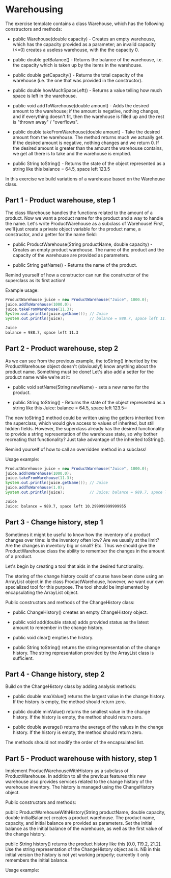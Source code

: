
# Warehousing

The exercise template contains a class Warehouse, which has the following constructors and methods:

- public Warehouse(double capacity) - Creates an empty warehouse, which has the capacity provided as a parameter; an invalid capacity (<=0) creates a useless warehouse, with the the capacity 0.

- public double getBalance() - Returns the balance of the warehouse, i.e. the capacity which is taken up by the items in the warehouse.

- public double getCapacity() - Returns the total capacity of the warehouse (i.e. the one that was provided in the constructor).

- public double howMuchSpaceLeft() - Returns a value telling how much space is left in the warehouse.

- public void addToWarehouse(double amount) - Adds the desired amount to the warehouse; if the amount is negative, nothing changes, and if everything doesn't fit, then the warehouse is filled up and the rest is "thrown away" / "overflows".

- public double takeFromWarehouse(double amount) - Take the desired amount from the warehouse. The method returns much we actually get. If the desired amount is negative, nothing changes and we return 0. If the desired amount is greater than the amount the warehouse contains, we get all there is to take and the warehouse is emptied.

- public String toString() - Returns the state of the object represented as a string like this balance = 64.5, space left 123.5

In this exercise we build variations of a warehouse based on the Warehouse class.

## Part 1 - Product warehouse, step 1

The class Warehouse handles the functions related to the amount of a product. Now we want a product name for the product and a way to handle the name. Let's write ProductWarehouse as a subclass of Warehouse! First, we'll just create a private object variable for the product name, a constructor, and a getter for the name field:

- public ProductWarehouse(String productName, double capacity) - Creates an empty product warehouse. The name of the product and the capacity of the warehouse are provided as parameters.

- public String getName() - Returns the name of the product.

Remind yourself of how a constructor can run the constructor of the superclass as its first action!

Example usage:

```java
ProductWarehouse juice = new ProductWarehouse("Juice", 1000.0);
juice.addToWarehouse(1000.0);
juice.takeFromWarehouse(11.3);
System.out.println(juice.getName()); // Juice
System.out.println(juice);           // balance = 988.7, space left 11.3
```

```markdown
Juice
balance = 988.7, space left 11.3
```

## Part 2 - Product warehouse, step 2

As we can see from the previous example, the toString() inherited by the ProductWarehouse object doesn't (obviously!) know anything about the product name. Something must be done! Let's also add a setter for the product name while we're at it:

- public void setName(String newName) - sets a new name for the product.

- public String toString() - Returns the state of the object represented as a string like this Juice: balance = 64.5, space left 123.5~

The new toString() method could be written using the getters inherited from the superclass, which would give access to values of inherited, but still hidden fields. However, the superclass already has the desired functionality to provide a string representation of the warehouse state, so why bother recreating that functionality? Just take advantage of the inherited toString().

Remind yourself of how to call an overridden method in a subclass!

Usage example:

```java
ProductWarehouse juice = new ProductWarehouse("Juice", 1000.0);
juice.addToWarehouse(1000.0);
juice.takeFromWarehouse(11.3);
System.out.println(juice.getName()); // Juice
juice.addToWarehouse(1.0);
System.out.println(juice);           // Juice: balance = 989.7, space left 10.299999999999955
```

```markdown
Juice
Juice: balance = 989.7, space left 10.299999999999955
```

## Part 3 - Change history, step 1

Sometimes it might be useful to know how the inventory of a product changes over time: Is the inventory often low? Are we usually at the limit? Are the changes in inventory big or small? Etc. Thus we should give the ProductWarehouse class the ability to remember the changes in the amount of a product.

Let's begin by creating a tool that aids in the desired functionality.

The storing of the change history could of course have been done using an ArrayList<Double> object in the class ProductWarehouse, however, we want our own specialized tool for this purpose. The tool should be implemented by encapsulating the ArrayList<Double> object.

Public constructors and methods of the ChangeHistory class:

- public ChangeHistory() creates an empty ChangeHistory object.

- public void add(double status) adds provided status as the latest amount to remember in the change history.

- public void clear() empties the history.

- public String toString() returns the string representation of the change history. The string representation provided by the ArrayList class is sufficient.

## Part 4 - Change history, step 2

Build on the ChangeHistory class by adding analysis methods:

- public double maxValue() returns the largest value in the change history. If the history is empty, the method should return zero.

- public double minValue() returns the smallest value in the change history. If the history is empty, the method should return zero.

- public double average() returns the average of the values in the change history. If the history is empty, the method should return zero.

The methods should not modify the order of the encapsulated list.

## Part 5 - Product warehouse with history, step 1

Implement ProductWarehouseWithHistory as a subclass of ProductWarehouse. In addition to all the previous features this new warehouse also provides services related to the change history of the warehouse inventory. The history is managed using the ChangeHistory object.

Public constructors and methods:

public ProductWarehouseWithHistory(String productName, double capacity, double initialBalance) creates a product warehouse. The product name, capacity, and initial balance are provided as parameters.
Set the initial balance as the initial balance of the warehouse, as well as the first value of the change history.

public String history() returns the product history like this [0.0, 119.2, 21.2]. Use the string representation of the ChangeHistory object as is.
NB in this initial version the history is not yet working properly; currently it only remembers the initial balance.

Usage example: